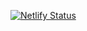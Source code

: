[![Netlify Status](https://api.netlify.com/api/v1/badges/90018a12-cb1c-436d-8668-58e8c89662ec/deploy-status)](https://app.netlify.com/sites/caramel/deploys)
